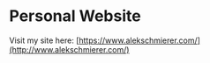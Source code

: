 # Personal Website

Visit my site here: [https://www.alekschmierer.com/](http://www.alekschmierer.com/)
